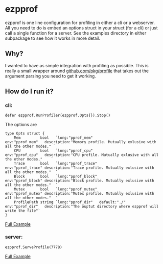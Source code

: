 # ezpprof
ezpprof is one line configuration for profiling in either a cli or a webserver. All you need to do is embed an options struct in your struct (for a cli) or just call a single function for a server. See the examples directory in either subpackage to see how it works in more detail.


## Why?
I wanted to have as simple integration with profiling as possible. This is really a small wrapper around [github.com/pkg/profile](https://github.com/pkg/profile) that takes out the argument parsing you need to get it working.


## How do I run it?

### cli: 
```
defer ezpprof.RunProfiler(ezpprof.Opts{}).Stop()
```
The options are

```
type Opts struct {
	Mem         bool   `long:"pprof_mem"                env:"pprof_mem"   description:"Memory profile. Mutually exlusive with all the other modes." `
	CPU         bool   `long:"pprof_cpu"                env:"pprof_cpu"   description:"CPU profile. Mutually exlusive with all the other modes."    `
	Trace       bool   `long:"pprof_trace"              env:"pprof_trace" description:"Trace profile. Mutually exlusive with all the other modes."  `
	Block       bool   `long:"pprof_block"              env:"pprof_block" description:"Block profile. Mutually exlusive with all the other modes."  `
	Mutex       bool   `long:"pprof_mutex"              env:"pprof_mutex" description:"Mutex profile. Mutually exlusive with all the other modes."  `
	ProfilePath string `long:"pprof_dir"   default:"./" env:"pprof_dir"   description:"The ouptut directory where ezpprof will write the file"`
}
```

[Full Example](https://github.com/Grindlemire/ezpprof/tree/master/cli/example)

### server: 
```
ezpprof.ServeProfile(7778)
```

[Full Example](https://github.com/Grindlemire/ezpprof/tree/master/server/example)
